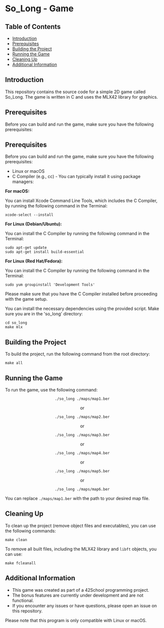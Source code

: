 <h1>So_Long - Game</h1>

<h2>Table of Contents</h2>
<ul>
  <li><a href="#introduction">Introduction</a></li>
  <li><a href="#prerequisites">Prerequisites</a></li>
  <li><a href="#building-the-project">Building the Project</a></li>
  <li><a href="#running-the-game">Running the Game</a></li>
  <li><a href="#cleaning-up">Cleaning Up</a></li>
  <li><a href="#additional-information">Additional Information</a></li>
</ul>

<h2 id="introduction">Introduction</h2>
<p>This repository contains the source code for a simple 2D game called So_Long. The game is written in C and uses the MLX42 library for graphics.</p>

<h2 id="prerequisites">Prerequisites</h2>
<p>Before you can build and run the game, make sure you have the following prerequisites:</p>
<h2 id="prerequisites">Prerequisites</h2>
<p>Before you can build and run the game, make sure you have the following prerequisites:</p>
<ul>
  <li>Linux or macOS</li>
  <li>C Compiler (e.g., cc) - You can typically install it using package managers:</li>
</ul>

<p><strong>For macOS:</strong></p>
<p>You can install Xcode Command Line Tools, which includes the C Compiler, by running the following command in the Terminal:</p>

<pre><code>xcode-select --install</code></pre>

<p><strong>For Linux (Debian/Ubuntu):</strong></p>
<p>You can install the C Compiler by running the following command in the Terminal:</p>

<pre><code>sudo apt-get update
sudo apt-get install build-essential</code></pre>

<p><strong>For Linux (Red Hat/Fedora):</strong></p>
<p>You can install the C Compiler by running the following command in the Terminal:</p>

<pre><code>sudo yum groupinstall 'Development Tools'</code></pre>

<p>Please make sure that you have the C Compiler installed before proceeding with the game setup.</p>

<p>You can install the necessary dependencies using the provided script. Make sure you are in the 'so_long' directory:</p>
<pre><code>cd so_long
make mlx</code></pre>

<h2 id="building-the-project">Building the Project</h2>
<p>To build the project, run the following command from the root directory:</p>
<pre><code>make all</code></pre>

<h2 id="running-the-game">Running the Game</h2>
<p>To run the game, use the following command:</p>
<div style="text-align: center;">
  <pre><code>./so_long ./maps/map1.ber</code></pre>
  <p>or</p>
  <pre><code>./so_long ./maps/map2.ber</code></pre>
  <p>or</p>
  <pre><code>./so_long ./maps/map3.ber</code></pre>
  <p>or</p>
  <pre><code>./so_long ./maps/map4.ber</code></pre>
  <p>or</p>
  <pre><code>./so_long ./maps/map5.ber</code></pre>
  <p>or</p>
  <pre><code>./so_long ./maps/map6.ber</code></pre>
</div>
<p>You can replace <code>./maps/map1.ber</code> with the path to your desired map file.</p>

<h2 id="cleaning-up">Cleaning Up</h2>
<p>To clean up the project (remove object files and executables), you can use the following commands:</p>
<pre><code>make clean</code></pre>

<p>To remove all built files, including the MLX42 library and <code>libft</code> objects, you can use:</p>
<pre><code>make fcleanall</code></pre>

<h2 id="additional-information">Additional Information</h2>
<ul>
  <li>This game was created as part of a 42School programming project.</li>
  <li>The bonus features are currently under development and are not functional.</li>
  <li>If you encounter any issues or have questions, please open an issue on this repository.</li>
</ul>

<p>Please note that this program is only compatible with Linux or macOS.</p>
